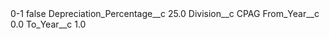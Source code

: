 <?xml version="1.0" encoding="UTF-8"?>
<CustomMetadata xmlns="http://soap.sforce.com/2006/04/metadata" xmlns:xsi="http://www.w3.org/2001/XMLSchema-instance" xmlns:xsd="http://www.w3.org/2001/XMLSchema">
    <label>0-1</label>
    <protected>false</protected>
    <values>
        <field>Depreciation_Percentage__c</field>
        <value xsi:type="xsd:double">25.0</value>
    </values>
    <values>
        <field>Division__c</field>
        <value xsi:type="xsd:string">CPAG</value>
    </values>
    <values>
        <field>From_Year__c</field>
        <value xsi:type="xsd:double">0.0</value>
    </values>
    <values>
        <field>To_Year__c</field>
        <value xsi:type="xsd:double">1.0</value>
    </values>
</CustomMetadata>
